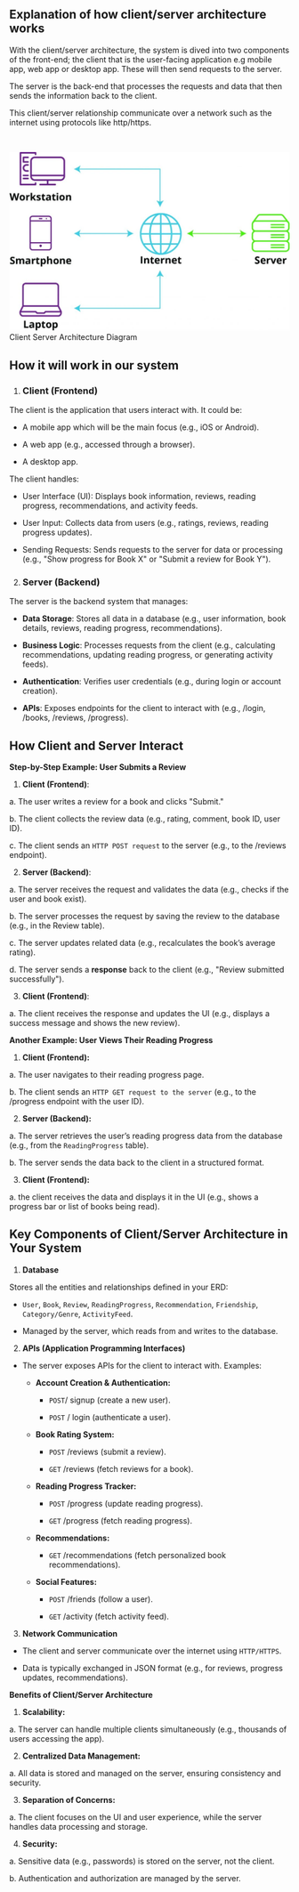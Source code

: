 ## Explanation of how client/server architecture works

With the client/server architecture, the system is dived into two components of the front-end; the client that is the user-facing application e.g mobile app, web app or desktop app. These will then send requests to the server. 

The server is the back-end that processes the requests and data that then sends the information back to the client.  

This client/server relationship communicate over a network such as the internet using protocols like http/https.

<br> 

 ![alt text](image-1.png)
 Client Server Architecture Diagram

## How it will work in our system 

1. ### Client (Frontend) 

The client is the application that users interact with. It could be: 

- A mobile app which will be the main focus (e.g., iOS or Android). 

- A web app (e.g., accessed through a browser). 

- A desktop app. 

The client handles: 

- User Interface (UI): Displays book information, reviews, reading progress, recommendations, and activity feeds. 

- User Input: Collects data from users (e.g., ratings, reviews, reading progress updates). 

- Sending Requests: Sends requests to the server for data or processing (e.g., "Show progress for Book X" or "Submit a review for Book Y"). 

 

2. ### Server (Backend) 

The server is the backend system that manages: 

- **Data Storage**: Stores all data in a database (e.g., user information, book details, reviews, reading progress, recommendations). 

- **Business Logic**: Processes requests from the client (e.g., calculating recommendations, updating reading progress, or generating activity feeds). 

- **Authentication**: Verifies user credentials (e.g., during login or account creation). 

- **APIs**: Exposes endpoints for the client to interact with (e.g., /login, /books, /reviews, /progress). 

 

## How Client and Server Interact 

**Step-by-Step Example: User Submits a Review**

1. **Client (Frontend)**: 

a. The user writes a review for a book and clicks "Submit." 

b. The client collects the review data (e.g., rating, comment, book ID, user ID). 

c. The client sends an `HTTP POST request` to the server (e.g., to the /reviews endpoint). 

2. **Server (Backend)**: 

a. The server receives the request and validates the data (e.g., checks if the user and book exist). 

b. The server processes the request by saving the review to the database (e.g., in the Review table). 

c. The server updates related data (e.g., recalculates the book’s average rating). 

d. The server sends a **response** back to the client (e.g., "Review submitted successfully"). 

3. **Client (Frontend)**: 

a. The client receives the response and updates the UI (e.g., displays a success message and shows the new review). 

 

**Another Example: User Views Their Reading Progress**

1. **Client (Frontend):**

a. The user navigates to their reading progress page. 

b. The client sends an `HTTP GET request to the server` (e.g., to the /progress endpoint with the user ID). 

2. **Server (Backend):** 

a. The server retrieves the user’s reading progress data from the database (e.g., from the `ReadingProgress` table). 

b. The server sends the data back to the client in a structured format. 

3. **Client (Frontend):** 

a. the client receives the data and displays it in the UI (e.g., shows a progress bar or list of books being read). 

 

## Key Components of Client/Server Architecture in Your System ##

1. **Database**

Stores all the entities and relationships defined in your ERD: 

- `User`, `Book`, `Review`, `ReadingProgress`, `Recommendation`, `Friendship`, `Category/Genre`, `ActivityFeed`. 

- Managed by the server, which reads from and writes to the database. 

2. **APIs (Application Programming Interfaces)**

- The server exposes APIs for the client to interact with. Examples: 

    - **Account Creation & Authentication:** 

        - `POST`/ signup (create a new user). 

        - `POST` / login  (authenticate a user). 

    - **Book Rating System:** 

        - `POST` /reviews (submit a review). 

        - `GET` /reviews (fetch reviews for a book). 

    - **Reading Progress Tracker:**

        - `POST` /progress (update reading progress). 

        - `GET` /progress (fetch reading progress). 

    - **Recommendations:** 

        - `GET` /recommendations (fetch personalized book recommendations). 

    - **Social Features:** 

        - `POST` /friends (follow a user). 

        - `GET` /activity (fetch activity feed). 

3. **Network Communication**

- The client and server communicate over the internet using `HTTP/HTTPS`. 

- Data is typically exchanged in JSON format (e.g., for reviews, progress updates, recommendations). 

 

**Benefits of Client/Server Architecture**

1. **Scalability:** 

a. The server can handle multiple clients simultaneously (e.g., thousands of users accessing the app). 

2. **Centralized Data Management:** 

a. All data is stored and managed on the server, ensuring consistency and security. 

3. **Separation of Concerns:**

a. The client focuses on the UI and user experience, while the server handles data processing and storage. 

4. **Security:** 

a. Sensitive data (e.g., passwords) is stored on the server, not the client. 

b. Authentication and authorization are managed by the server. 